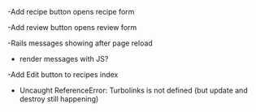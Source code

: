 -Add recipe button opens recipe form

-Add review button opens review form

-Rails messages showing after page reload
   + render messages with JS?

-Add Edit button to recipes index
   + Uncaught ReferenceError: Turbolinks is not defined (but update and destroy still happening)
